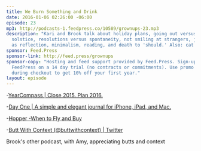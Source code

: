 ```yaml
---
title: We Burn Something and Drink
date: 2016-01-06 02:26:00 -06:00
episode: 23
mp3: http://podcasts-1.feedpress.co/10589/grownups-23.mp3
description: "Kari and Brook talk about holiday plans, going out versus staying in,
  solstice, resolutions versus spontaneity, not smiling at strangers, journalling
  as reflection, minimalism, reading, and death to 'should.' Also: cat noises."
sponsor: Feed.Press
sponsor-link: http://feed.press/grownups
sponsor-copy: "Hosting and feed support provided by Feed.Press. Sign-up today and try
  FeedPress on a 14 day trial (no contracts or commitments). Use promo code grownups
  during checkout to get 10% off your first year."
layout: episode
---
```


-[YearCompass | Close 2015. Plan 2016.][1]

-[Day One | A simple and elegant journal for iPhone, iPad, and Mac.][2]

-[Hopper -When to Fly and Buy][3]

-[Butt With Context (@buttwithcontext) | Twitter][4]

Brook's other podcast, with Amy, appreciating butts and context

[1]: http://www.yearcompass.com/
[2]: http://dayoneapp.com/
[3]: https://www.hopper.com/
[4]: https://twitter.com/buttwithcontext
